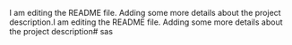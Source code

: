 I am editing the README file. Adding some more details about the project description.I am editing the README file. Adding some more details about the project description# sas
